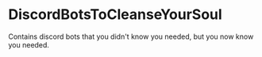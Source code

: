 # DiscordBotsToCleanseYourSoul
Contains discord bots that you didn't know you needed, but you now know you needed.
